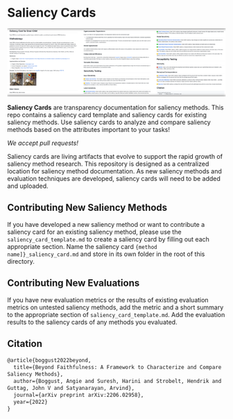 # Saliency Cards
![Saliency card teaser.](teaser.png)

**Saliency Cards** are transparency documentation for saliency methods. This repo contains a saliency card template and saliency cards for existing saliency methods. Use saliency cards to analyze and compare saliency methods based on the attributes important to your tasks!

*We accept pull requests!*

Saliency cards are living artifacts that evolve to support the rapid growth of saliency method research. This repository is designed as a centralized location for saliency method documentation. As new saliency methods and evaluation techniques are developed, saliency cards will need to be added and uploaded.

## Contributing New Saliency Methods
If you have developed a new saliency method or want to contribute a saliency card for an existing saliency method, please use the `saliency_card_template.md` to create a saliency card by filling out each appropriate section. Name the saliency card `{method name]}_saliency_card.md` and store in its own folder in the root of this directory.

## Contributing New Evaluations
If you have new evaluation metrics or the results of existing evaluation metrics on untested saliency methods, add the metric and a short summary to the appropriate section of `saliency_card_template.md`. Add the evaluation results to the saliency cards of any methods you evaluated.

## Citation
```
@article{boggust2022beyond,
  title={Beyond Faithfulness: A Framework to Characterize and Compare Saliency Methods},
  author={Boggust, Angie and Suresh, Harini and Strobelt, Hendrik and Guttag, John V and Satyanarayan, Arvind},
  journal={arXiv preprint arXiv:2206.02958},
  year={2022}
}
```